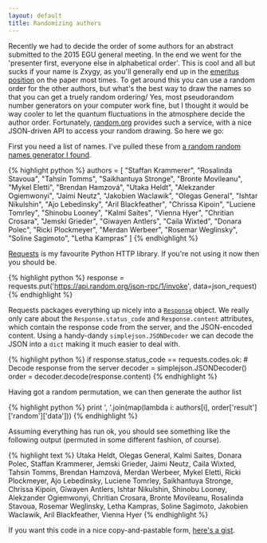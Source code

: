 ```yaml
---
layout: default
title: Randomizing authors
---
```


Recently we had to decide the order of some authors for an abstract submitted to the 2015 EGU general meeting. In the end we went for the 'presenter first, everyone else in alphabetical order'. This is cool and all but sucks if your name is Zxygy, as you'll generally end up in the [emeritus position]() on the paper most times. To get around this you can use a random order for the other authors, but what's the best way to draw the names so that you can get a truely random ordering/ Yes, most pseudorandom number generators on your computer work fine, but I thought it would be way cooler to let the quantum fluctuations in the atmosphere decide the author order. Fortunately, [random.org](http://random.org) provides such a service, with a nice JSON-driven API to access your random drawing. So here we go:

First you need a list of names. I've pulled these from [a random random names generator I found](http://www.namesgenerator.org/100-random-names/).

{% highlight python %}
authors = [
    "Staffan Krammerer", "Rosalinda Stavoua", "Tahsin Tomms", 
    "Saikhantuya Stronge", "Bronte Movileanu", "Mykel Eletti", 
    "Brendan Hamzová", "Utaka Heldt", "Alekzander Ogiemwonyi", 
    "Jaimi Neutz", "Jakobien Waclawik", "Olegas General",
    "Ishtar Nikulshin", "Ajo Lebedinsky", "Aril Blackfeather", 
    "Chrissa Kipoin", "Luciene Tomrley", "Shinobu Looney", 
    "Kalmi Saites", "Vienna Hyer", "Chritian Crosara", 
    "Jemski Grieder", "Giwayen Antlers", "Caila Wixted", 
    "Donara Polec", "Ricki Plockmeyer", "Merdan Werbeer", 
    "Rosemar Weglinsky", "Soline Sagimoto", "Letha Kampras"
]
{% endhighlight %}

[Requests](http://docs.python-requests.org/en/latest/) is my favourite Python HTTP library. If you're not using it now then you should be. 

{% highlight python %}
response = requests.put('https://api.random.org/json-rpc/1/invoke',
                        data=json_request)
{% endhighlight %}

Requests packages everything up nicely into a [`Response`](http://docs.python-requests.org/en/latest/api/#requests.Response) object. We really only care about the `Response.status_code` and `Response.content` attributes, which contain the response code from the server, and the JSON-encoded content. Using a handy-dandy `simplejson.JSONDecoder` we can decode the JSON into a `dict` making it much easier to deal with.

{% highlight python %}
if response.status_code == requests.codes.ok:
    # Decode response from the server
    decoder = simplejson.JSONDecoder()
    order = decoder.decode(response.content)
{% endhighlight %}

Having got a random permutation, we can then generate the author list

{% highlight python %}
print ', '.join(map(lambda i: authors[i],
                    order['result']['random']['data']))
{% endhighlight %}

Assuming everything has run ok, you should see something like the following output (permuted in some different fashion, of course).

{% highlight text %}
Utaka Heldt, Olegas General, Kalmi Saites,
Donara Polec, Staffan Krammerer, Jemski Grieder,
Jaimi Neutz, Caila Wixted, Tahsin Tomms,
Brendan Hamzová, Merdan Werbeer, Mykel Eletti,
Ricki Plockmeyer, Ajo Lebedinsky, Luciene Tomrley,
Saikhantuya Stronge, Chrissa Kipoin, Giwayen Antlers,
Ishtar Nikulshin, Shinobu Looney, Alekzander Ogiemwonyi,
Chritian Crosara, Bronte Movileanu, Rosalinda Stavoua,
Rosemar Weglinsky, Letha Kampras, Soline Sagimoto,
Jakobien Waclawik, Aril Blackfeather, Vienna Hyer
{% endhighlight %}

If you want this code in a nice copy-and-pastable form, [here's a gist](https://gist.github.com/jesserobertson/2d00f4c20b3e7c8c3262).